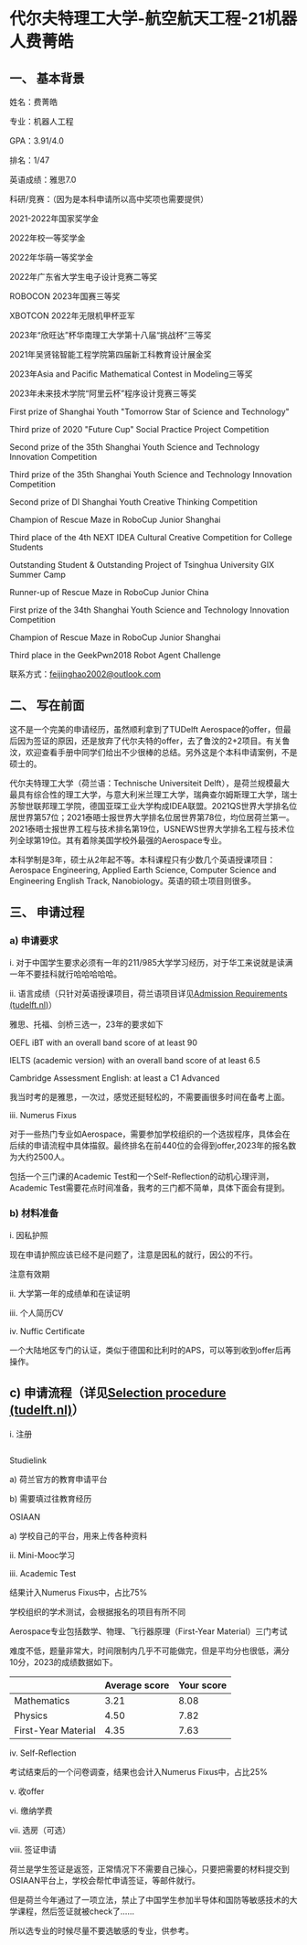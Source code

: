 # 代尔夫特理工大学-航空航天工程-21机器人费菁皓

## 一、 基本背景

姓名：费菁皓

专业：机器人工程

GPA：3.91/4.0

排名：1/47

英语成绩：雅思7.0

科研/竞赛：（因为是本科申请所以高中奖项也需要提供）

2021-2022年国家奖学金

2022年校一等奖学金

2022年华萌一等奖学金

2022年广东省大学生电子设计竞赛二等奖

ROBOCON 2023年国赛三等奖

XBOTCON 2022年无限机甲杯亚军

2023年“欣旺达”杯华南理工大学第十八届“挑战杯”三等奖

2021年吴贤铭智能工程学院第四届新工科教育设计展金奖

2023年Asia and Pacific Mathematical Contest in Modeling三等奖

2023年未来技术学院“阿里云杯”程序设计竞赛三等奖

First prize of Shanghai Youth "Tomorrow Star of Science and Technology"

Third prize of 2020 "Future Cup" Social Practice Project Competition

Second prize of the 35th Shanghai Youth Science and Technology Innovation Competition

Third prize of the 35th Shanghai Youth Science and Technology Innovation Competition

Second prize of DI Shanghai Youth Creative Thinking Competition

Champion of Rescue Maze in RoboCup Junior Shanghai

Third place of the 4th NEXT IDEA Cultural Creative Competition for College Students&#x20;

Outstanding Student & Outstanding Project of Tsinghua University GIX Summer Camp&#x20;

Runner-up of Rescue Maze in RoboCup Junior China

First prize of the 34th Shanghai Youth Science and Technology Innovation Competition&#x20;

Champion of Rescue Maze in RoboCup Junior Shanghai

Third place in the GeekPwn2018 Robot Agent Challenge

联系方式：feijinghao2002@outlook.com

## 二、 写在前面

这不是一个完美的申请经历，虽然顺利拿到了TUDelft Aerospace的offer，但最后因为签证的原因，还是放弃了代尔夫特的offer，去了鲁汶的2+2项目。有关鲁汶，欢迎查看手册中同学们给出不少很棒的总结。另外这是个本科申请案例，不是硕士的。

代尔夫特理工大学（荷兰语：Technische Universiteit Delft），是荷兰规模最大最具有综合性的理工大学，与意大利米兰理工大学，瑞典查尔姆斯理工大学，瑞士苏黎世联邦理工学院，德国亚琛工业大学构成IDEA联盟。2021QS世界大学排名位居世界第57位；2021泰晤士报世界大学排名位居世界第78位，均位居荷兰第一。2021泰晤士报世界工程与技术排名第19位，USNEWS世界大学排名工程与技术位列全球第19位。其有着除美国学校外最强的Aerospace专业。

本科学制是3年，硕士从2年起不等。本科课程只有少数几个英语授课项目：Aerospace Engineering, Applied Earth Science, Computer Science and Engineering English Track, Nanobiology。英语的硕士项目则很多。

## 三、 申请过程

### a) 申请要求

i. 对于中国学生要求必须有一年的211/985大学学习经历，对于华工来说就是读满一年不要挂科就行哈哈哈哈哈。

ii. 语言成绩（只针对英语授课项目，荷兰语项目详见[Admission Requirements (tudelft.nl)](https://www.tudelft.nl/en/education/admission-and-application/bsc-international-diploma/admission-requirements)）

雅思、托福、剑桥三选一，23年的要求如下

OEFL iBT with an overall band score of at least 90

IELTS (academic version) with an overall band score of at least 6.5

Cambridge Assessment English: at least a C1 Advanced

我当时考的是雅思，一次过，感觉还挺轻松的，不需要画很多时间在备考上面。

iii. Numerus Fixus

对于一些热门专业如Aerospace，需要参加学校组织的一个选拔程序，具体会在后续的申请流程中具体描叙。最终排名在前440位的会得到offer,2023年的报名数为大约2500人。

包括一个三门课的Academic Test和一个Self-Reflection的动机心理评测，Academic Test需要花点时间准备，我考的三门都不简单，具体下面会有提到。

### b) 材料准备

i. 因私护照

现在申请护照应该已经不是问题了，注意是因私的就行，因公的不行。

注意有效期

ii. 大学第一年的成绩单和在读证明

iii. 个人简历CV

iv. Nuffic Certificate

一个大陆地区专门的认证，类似于德国和比利时的APS，可以等到收到offer后再操作。

## c) 申请流程（详见[Selection procedure (tudelft.nl)](https://www.tudelft.nl/en/onderwijs/opleidingen/bachelors/aerospace-engineering/bsc-aerospace-engineering/selection-procedure)）

&#x20;i. 注册

<figure><img src="blob:https://app.gitbook.com/e8bc79c9-28e3-49c4-9945-7cf1f505b239" alt=""><figcaption></figcaption></figure>

Studielink

a)       荷兰官方的教育申请平台

b)       需要填过往教育经历

OSIAAN

a)       学校自己的平台，用来上传各种资料

ii. Mini-Mooc学习

iii. Academic Test

结果计入Numerus Fixus中，占比75%

学校组织的学术测试，会根据报名的项目有所不同

Aerospace专业包括数学、物理、飞行器原理（First-Year Material）三门考试

难度不低，题量非常大，时间限制内几乎不可能做完，但是平均分也很低，满分10分，2023的成绩数据如下。

|                     | Average score | Your score |
| ------------------- | ------------- | ---------- |
| Mathematics         | 3.21          | 8.08       |
| Physics             | 4.50          | 7.82       |
| First-Year Material | 4.35          | 7.63       |

iv.           Self-Reflection

考试结束后的一个问卷调查，结果也会计入Numerus Fixus中，占比25%

v.           收offer

vi.           缴纳学费

vii.           选房（可选）

viii.           签证申请

荷兰是学生签证是返签，正常情况下不需要自己操心，只要把需要的材料提交到OSIAAN平台上，学校会帮忙申请签证，等邮件就行。

但是荷兰今年通过了一项立法，禁止了中国学生参加半导体和国防等敏感技术的大学课程，然后签证就被check了……

所以选专业的时候尽量不要选敏感的专业，供参考。
